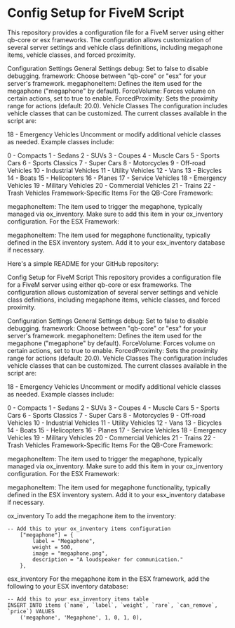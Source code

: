 # Config Setup for FiveM Script
This repository provides a configuration file for a FiveM server using either qb-core or esx frameworks. The configuration allows customization of several server settings and vehicle class definitions, including megaphone items, vehicle classes, and forced proximity.

Configuration Settings
General Settings
debug: Set to false to disable debugging.
framework: Choose between "qb-core" or "esx" for your server's framework.
megaphoneItem: Defines the item used for the megaphone ("megaphone" by default).
ForceVolume: Forces volume on certain actions, set to true to enable.
ForcedProximity: Sets the proximity range for actions (default: 20.0).
Vehicle Classes
The configuration includes vehicle classes that can be customized. The current classes available in the script are:

18 - Emergency Vehicles
Uncomment or modify additional vehicle classes as needed. Example classes include:

0 - Compacts
1 - Sedans
2 - SUVs
3 - Coupes
4 - Muscle Cars
5 - Sports Cars
6 - Sports Classics
7 - Super Cars
8 - Motorcycles
9 - Off-road Vehicles
10 - Industrial Vehicles
11 - Utility Vehicles
12 - Vans
13 - Bicycles
14 - Boats
15 - Helicopters
16 - Planes
17 - Service Vehicles
18 - Emergency Vehicles
19 - Military Vehicles
20 - Commercial Vehicles
21 - Trains
22 - Trash Vehicles
Framework-Specific Items
For the QB-Core Framework:

megaphoneItem: The item used to trigger the megaphone, typically managed via ox_inventory. Make sure to add this item in your ox_inventory configuration.
For the ESX Framework:

megaphoneItem: The item used for megaphone functionality, typically defined in the ESX inventory system. Add it to your esx_inventory database if necessary.


Here's a simple README for your GitHub repository:

Config Setup for FiveM Script
This repository provides a configuration file for a FiveM server using either qb-core or esx frameworks. The configuration allows customization of several server settings and vehicle class definitions, including megaphone items, vehicle classes, and forced proximity.

Configuration Settings
General Settings
debug: Set to false to disable debugging.
framework: Choose between "qb-core" or "esx" for your server's framework.
megaphoneItem: Defines the item used for the megaphone ("megaphone" by default).
ForceVolume: Forces volume on certain actions, set to true to enable.
ForcedProximity: Sets the proximity range for actions (default: 20.0).
Vehicle Classes
The configuration includes vehicle classes that can be customized. The current classes available in the script are:

18 - Emergency Vehicles
Uncomment or modify additional vehicle classes as needed. Example classes include:

0 - Compacts
1 - Sedans
2 - SUVs
3 - Coupes
4 - Muscle Cars
5 - Sports Cars
6 - Sports Classics
7 - Super Cars
8 - Motorcycles
9 - Off-road Vehicles
10 - Industrial Vehicles
11 - Utility Vehicles
12 - Vans
13 - Bicycles
14 - Boats
15 - Helicopters
16 - Planes
17 - Service Vehicles
18 - Emergency Vehicles
19 - Military Vehicles
20 - Commercial Vehicles
21 - Trains
22 - Trash Vehicles
Framework-Specific Items
For the QB-Core Framework:

megaphoneItem: The item used to trigger the megaphone, typically managed via ox_inventory. Make sure to add this item in your ox_inventory configuration.
For the ESX Framework:

megaphoneItem: The item used for megaphone functionality, typically defined in the ESX inventory system. Add it to your esx_inventory database if necessary.

ox_inventory
To add the megaphone item to the inventory:
```
-- Add this to your ox_inventory items configuration
    ["megaphone"] = {
        label = "Megaphone",
        weight = 500,
        image = "megaphone.png",
        description = "A loudspeaker for communication."
    },

```
esx_inventory
For the megaphone item in the ESX framework, add the following to your ESX inventory database:
```
-- Add this to your esx_inventory items table
INSERT INTO items (`name`, `label`, `weight`, `rare`, `can_remove`, `price`) VALUES
    ('megaphone', 'Megaphone', 1, 0, 1, 0),
```
